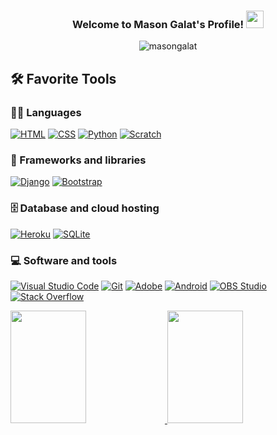 <!--
**spacewizard66/spacewizard66** is a ✨ _special_ ✨ repository because its `README.md` (this file) appears on your GitHub profile.

Here are some ideas to get you started:

- 🔭 I’m currently working on ...
- 🌱 I’m currently learning ...
- 👯 I’m looking to collaborate on ...
- 🤔 I’m looking for help with ...
- 💬 Ask me about ...
- 📫 How to reach me: ...
- 😄 Pronouns: ...
- ⚡ Fun fact: ...
-->

<h3 align="center">Welcome to Mason Galat's Profile! <img src="https://media.giphy.com/media/hvRJCLFzcasrR4ia7z/giphy.gif" width="28"></h3>

<!--
![Profile views](https://gpvc.arturio.dev/spacewizard66&color=blueviolet)
-->
<p align="center"> <img src="https://komarev.com/ghpvc/?username=spacewizard66&label=Profile%20views&color=blueviolet&style=flat" alt="masongalat" /> </p>



## 🛠️ Favorite Tools

### 👨‍💻 Languages

<p>
    <a href="https://github.com/search?q=user%3spacewizard66+language%3Ahtml"><img alt="HTML" src="https://img.shields.io/badge/HTML-E34F26.svg?logo=html5&logoColor=white"></a>
    <a href="https://github.com/search?q=user%3spacewizard66+language%3Acss"><img alt="CSS" src="https://img.shields.io/badge/CSS-1572B6.svg?logo=css3&logoColor=white"></a>
    <!--<a href="https://github.com/search?q=user%3spacewizard66+language%3Ajavascript"><img alt="JavaScript" src="https://img.shields.io/badge/JavaScript-F7DF1E.svg?logo=javascript&logoColor=black"></a>-->
    <a href="https://github.com/search?q=user%3spacewizard66+language%3Apython"><img alt="Python" src="https://img.shields.io/badge/Python-14354C.svg?logo=python&logoColor=white"></a>
    <!--<a href="https://github.com/search?q=user%3spacewizard66+language%3Asass"><img alt="SASS" src="https://img.shields.io/badge/Sass-hotpink.svg?logo=SASS&logoColor=white"></a>-->
    <a href="https://github.com/search?q=user%3spacewizard66+language%3Ascratch"><img alt="Scratch" src="https://img.shields.io/badge/Scratch-4D97FF.svg?logo=scratch&logoColor=white"></a>
</p>

### 🧰 Frameworks and libraries

<p>
    <a href="#"><img alt="Django" src="https://img.shields.io/badge/Django-092E20?logo=Django&logoColor=white"></a>
    <a href="#"><img alt="Bootstrap" src="https://img.shields.io/badge/Bootstrap-7952B3.svg?logo=bootstrap&logoColor=white"></a>
    <!--<a href="#"><img alt="Pygame" src="https://img.shields.io/badge/Pygame-092E20?logo=Pygame&logoColor=white"></a>-->
    <!--<a href="#"><img alt="Arduino" src="https://img.shields.io/badge/-Arduino-00979D?logo=Arduino&logoColor=white"></a>-->
    <!--<a href="#"><img alt="Wordpress" src="https://img.shields.io/badge/Wordpress-21759B?logo=wordpress&logoColor=white"></a>-->
</p>

### 🗄️ Database and cloud hosting

<p>
    <!--<a href="#"><img alt="GitHub Pages" src="https://img.shields.io/badge/GitHub%20Pages-327FC7.svg?logo=github&logoColor=white"></a>-->
    <a href="#"><img alt="Heroku" src="https://img.shields.io/badge/Heroku-430098.svg?logo=heroku&logoColor=white"></a>
    <a href="#"><img alt="SQLite" src ="https://img.shields.io/badge/SQLite-07405e.svg?logo=sqlite&logoColor=white"></a>
</p>

### 💻 Software and tools

<p>
    <a href="#"><img alt="Visual Studio Code" src="https://img.shields.io/badge/Visual%20Studio%20Code-0078d7.svg?logo=visual-studio-code&logoColor=white"></a>
    <a href="#"><img alt="Git" src="https://img.shields.io/badge/Git-F05033.svg?logo=git&logoColor=white"></a>
    <a href="#"><img alt="Adobe" src="https://img.shields.io/badge/Adobe-FF0000.svg?logo=adobe&logoColor=white"></a>
    <a href="#"><img alt="Android" src="https://img.shields.io/badge/Android-3DDC84?logo=android&logoColor=white"></a>
    <!--<a href="#"><img alt="Google Sheets" src="https://img.shields.io/badge/Google%20Sheets-34A853.svg?logo=google%20sheets&logoColor=white"></a>-->
    <a href="#"><img alt="OBS Studio" src="https://img.shields.io/badge/-OBS%20Studio-302E31?logo=obs-studio&logoColor=white"></a>
    <a href="#"><img alt="Stack Overflow" src="https://img.shields.io/badge/-Stack%20Overflow-FE7A16?logo=stack-overflow&logoColor=white"></a>
</p>



<a href="https://github.com/spacewizard66">
  <img height="180em" width="49%" src="https://github-readme-stats.vercel.app/api/top-langs/?username=spacewizard66&theme=highcontrast&layout=compact&line_height=30" />
</a>

<a href="https://github.com/spacewizard66">
  <img height="180em" width="49%" src="https://github-readme-stats.vercel.app/api?username=spacewizard66&show_icons=true&include_all_contributes=true&count_private=true&hide=issues&theme=highcontrast&line_height=32" />
</a>
<!--
<a href="https://github.com/spacewizard66">
  <img height="180em" src="https://github-readme-streak-stats.herokuapp.com/?user=spacewizard66&" />
</a>
-->
